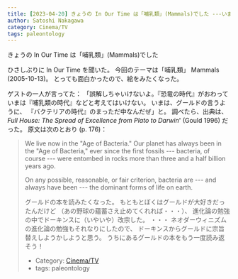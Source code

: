 ```yaml
---
title: [2023-04-20] きょうの In Our Time は「哺乳類」(Mammals)でした ---いまは「哺乳類の時代」ではない（もちろん「人類の時代」などではない）、バクテリアの時代なのだ、という宣言が小気味よかった
author: Satoshi Nakagawa
category: Cinema/TV
tags: paleontology
---
```


きょうの In Our Time は「哺乳類」(Mammals)でした

 ひさしぶりに In Our Time を聞いた。
今回のテーマは「哺乳類」 Mammals (2005-10-13)。
とっても面白かったので、絵をみたくなった。

 ゲストの一人が言ってた：
「誤解しちゃいけないよ。『恐竜の時代』がおわって
いまは『哺乳類の時代』などと考えてはいけない。
いまは、グールドの言うように、
『バクテリアの時代』のまっただ中なんだぜ」と。
調べたら、出典は、
_Full House: The Spread of Excellence from Plato to Darwin_'
(Gould 1996) だった。
原文は次のとおり (p. 176)：

<BLOCKQUOTE>

 We live now in the
"Age of Bacteria."
Our planet has always been in the "Age of Bacteria,"
ever since the first fossils ---
bacteria, of course --- were entombed in rocks
more than three and a half billion years ago.

 On any possible, reasonable, or fair criterion,
bacteria are --- and always have been ---
the dominant forms of life on earth.

</BLOCKQOUTE>

 グールドの本を読みたくなった。
もともとぼくはグールドが大好きだったんだけど
（あの野球の蘊蓄さえ止めてくれれば・・・）、
進化論の勉強の中でドーキンスに（いやいや）改宗した。
・・・
ネオダーウィニズムの進化論の勉強もそれなりにしたので、
ドーキンスからグールドに宗旨替えしようかしようと思う。
うちにあるグールドの本をもう一度読み返そう！

- Category: [Cinema/TV](https://merapano.github.io/categories.html#Cinema/TV)
- tags: paleontology
